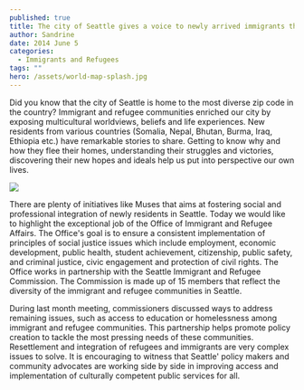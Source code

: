 ```yaml
---
published: true
title: The city of Seattle gives a voice to newly arrived immigrants through the Office of Immigrant and Refugee Affairs
author: Sandrine
date: 2014 June 5
categories:
  - Immigrants and Refugees
tags: ""
hero: /assets/world-map-splash.jpg
---
```

Did you know that the city of Seattle is home to the most diverse zip code in the country? Immigrant and refugee communities enriched our city by exposing multicultural worldviews, beliefs and life experiences. New residents from various countries (Somalia, Nepal, Bhutan, Burma, Iraq, Ethiopia etc.) have remarkable stories to share. Getting to know why and how they flee their homes, understanding their struggles and victories, discovering their new hopes and ideals help us put into perspective our own lives.

![](https://i2.wp.com/www.mapsinternational.co.uk/images/art/168-large.jpg)

There are plenty of initiatives like Muses that aims at fostering social and professional integration of newly residents in Seattle. Today we would like to highlight the exceptional job of the Office of Immigrant and Refugee Affairs. The Office's goal is to ensure a consistent implementation of principles of social justice issues which include employment, economic development, public health, student achievement, citizenship, public safety, and criminal justice, civic engagement and protection of civil rights. The Office works in partnership with the Seattle Immigrant and Refugee Commission. The Commission is made up of 15 members that reflect the diversity of the immigrant and refugee communities in Seattle.

During last month meeting, commissioners discussed ways to address remaining issues, such as access to education or homelessness among immigrant and refugee communities. This partnership helps promote policy creation to tackle the most pressing needs of these communities. Resettlement and integration of refugees and immigrants are very complex issues to solve. It is encouraging to witness that Seattle' policy makers and community advocates are working side by side in improving access and implementation of culturally competent public services for all.